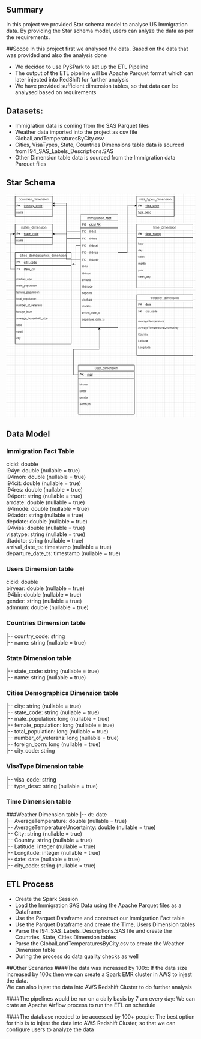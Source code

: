 ## Summary
In this project we provided Star schema model to analyse US Immigration data. By providing the Star schema model, users can anlyze the data as per the requirements. 

##Scope
In this project first we analysed the data. Based on the data that was provided and also the analysis done 
- We decided to use PySPark to set up the ETL Pipeline
- The output of the ETL pipeline will be Apache Parquet format which can later injected into RedShift for further analysis
- We have provided sufficient dimension tables, so that data can be analysed based on requirements

## Datasets:
- Immigration data is coming from the SAS Parquet files
- Weather data imported into the project as csv file GlobalLandTemperaturesByCity.csv
- Cities, VisaTypes, State, Countries Dimensions table data is sourced from I94_SAS_Labels_Descriptions.SAS
- Other Dimension table data is sourced from the Immigration data Parquet files
## Star Schema
![Schema Diagram](capstone_start_schema.png)

## Data Model
### Immigration Fact Table
cicid: double  
 i94yr: double (nullable = true)  
 i94mon: double (nullable = true)  
 i94cit: double (nullable = true)  
 i94res: double (nullable = true)  
 i94port: string (nullable = true)  
 arrdate: double (nullable = true)  
 i94mode: double (nullable = true)  
 i94addr: string (nullable = true)  
 depdate: double (nullable = true)  
 i94visa: double (nullable = true)  
 visatype: string (nullable = true)  
 dtaddto: string (nullable = true)  
 arrival_date_ts: timestamp (nullable = true)  
 departure_date_ts: timestamp (nullable = true)  

### Users Dimension table
 cicid: double   
  biryear: double (nullable = true)  
  i94bir: double (nullable = true)  
  gender: string (nullable = true)  
  admnum: double (nullable = true)  

### Countries Dimension table
 |-- country_code: string  
 |-- name: string (nullable = true)  

### State Dimension table
|-- state_code: string (nullable = true)  
 |-- name: string (nullable = true)  

### Cities Demographics Dimension table
|-- city: string (nullable = true)  
 |-- state_code: string (nullable = true)  
 |-- male_population: long (nullable = true)  
 |-- female_population: long (nullable = true)  
 |-- total_population: long (nullable = true)  
 |-- number_of_veterans: long (nullable = true)  
 |-- foreign_born: long (nullable = true)  
 |-- city_code: string   

### VisaType Dimension table
|-- visa_code: string   
 |-- type_desc: string (nullable = true)  

### Time Dimension table

###Weather Dimension table
|-- dt: date  
 |-- AverageTemperature: double (nullable = true)  
 |-- AverageTemperatureUncertainty: double (nullable = true)  
 |-- City: string (nullable = true)  
 |-- Country: string (nullable = true)  
 |-- Latitude: integer (nullable = true)  
 |-- Longitude: integer (nullable = true)  
 |-- date: date (nullable = true)  
 |-- city_code: string (nullable = true)  

## ETL Process
- Create the Spark Session
- Load the Immigration SAS Data using the Apache Parquet files as a Dataframe
- Use the Parquet Dataframe and construct our Immigration Fact table
- Use the Parquet Dataframe and create the Time, Users Dimension tables
- Parse the I94_SAS_Labels_Descriptions.SAS file and create the Countries, State, Cities Dimension tables
- Parse the GlobalLandTemperaturesByCity.csv to create the Weather Dimension table
- During the process do data quality checks as well 

##Other Scenarios
####The data was increased by 100x:
If the data size increased by 100x then we can create a Spark EMR cluster in AWS to injest the data.  
We can also injest the data into AWS Redshift Cluster to do further analysis

####The pipelines would be run on a daily basis by 7 am every day:
We can crate an Apache Airflow process to run the ETL on schedule

####The database needed to be accessed by 100+ people:
The best option for this is to injest the data into AWS Redshift Cluster, so that we can configure users to analyze the data



